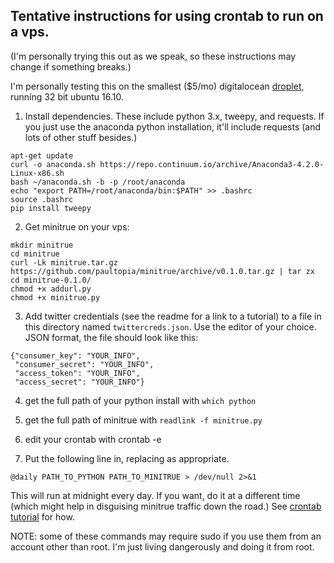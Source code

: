 ## Tentative instructions for using crontab to run on a vps. 

(I'm personally trying this out as we speak, so these instructions may change if something breaks.)

I'm personally testing this on the smallest ($5/mo) digitalocean [droplet](https://www.digitalocean.com/products/compute/), running 32 bit ubuntu 16.10. 

1.  Install dependencies. These include python 3.x, tweepy, and requests.  If you just use the anaconda python installation, it'll include requests (and lots of other stuff besides.)

```
apt-get update
curl -o anaconda.sh https://repo.continuum.io/archive/Anaconda3-4.2.0-Linux-x86.sh
bash ~/anaconda.sh -b -p /root/anaconda
echo "export PATH=/root/anaconda/bin:$PATH" >> .bashrc
source .bashrc
pip install tweepy
```

2.  Get minitrue on your vps:

```
mkdir minitrue
cd minitrue
curl -Lk minitrue.tar.gz https://github.com/paultopia/minitrue/archive/v0.1.0.tar.gz | tar zx
cd minitrue-0.1.0/
chmod +x addurl.py
chmod +x minitrue.py

```

3.  Add twitter credentials (see the readme for a link to a tutorial) to a file in this directory named `twittercreds.json`.  Use the editor of your choice. JSON format, the file should look like this: 

```
{"consumer_key": "YOUR_INFO",
 "consumer_secret": "YOUR_INFO",
 "access_token": "YOUR_INFO",
 "access_secret": "YOUR_INFO"}
 ```
 
4. get the full path of your python install with `which python`

5. get the full path of minitrue with `readlink -f minitrue.py`

6. edit your crontab with crontab -e 

7.  Put the following line in, replacing as appropriate. 

`@daily PATH_TO_PYTHON PATH_TO_MINITRUE > /dev/null 2>&1`

This will run at midnight every day.  If you want, do it at a different time (which might help in disguising minitrue traffic down the road.) See [crontab tutorial](https://help.ubuntu.com/community/CronHowto) for how.

NOTE: some of these commands may require sudo if you use them from an account other than root.  I'm just living dangerously and doing it from root.
